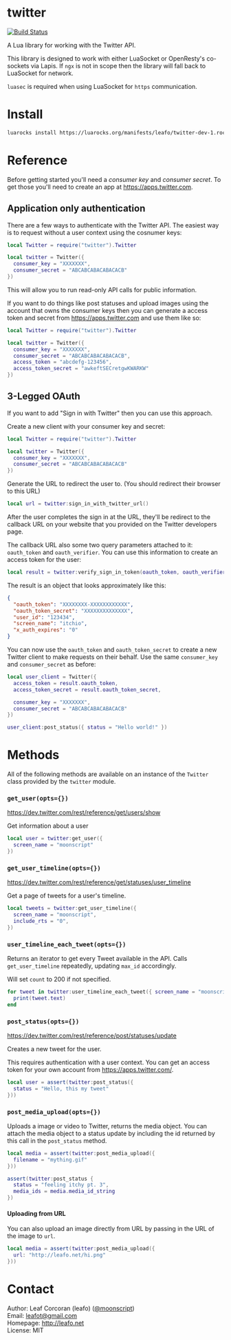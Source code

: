 # twitter

[![Build Status](https://travis-ci.org/leafo/lua-twitter.svg?branch=master)](https://travis-ci.org/leafo/lua-twitter)

A Lua library for working with the Twitter API.

This library is designed to work with either LuaSocket or OpenResty's
co-sockets via Lapis. If `ngx` is not in scope then the library will fall back
to LuaSocket for network.

`luasec` is required when using LuaSocket for `https` communication.

# Install

```bash
luarocks install https://luarocks.org/manifests/leafo/twitter-dev-1.rockspec
```

# Reference

Before getting started you'll need a *consumer key* and *consumer secret*. To
get those you'll need to create an app at <https://apps.twitter.com>.

## Application only authentication

There are a few ways to authenticate with the Twitter API. The easiest way is
to request without a user context using the cosnumer keys:

```lua
local Twitter = require("twitter").Twitter

local twitter = Twitter({
  consumer_key = "XXXXXXX",
  consumer_secret = "ABCABCABACABACACB"
})
```

This will allow you to run read-only API calls for public information.

If you want to do things like post statuses and upload images using the account
that owns the consumer keys then you can generate a access token and secret
from <https://apps.twitter.com> and use them like so:

```lua
local Twitter = require("twitter").Twitter

local twitter = Twitter({
  consumer_key = "XXXXXXX",
  consumer_secret = "ABCABCABACABACACB",
  access_token = "abcdefg-123456",
  access_token_secret = "awkeftSECretgwKWARKW"
})
```

## 3-Legged OAuth

If you want to add "Sign in with Twitter" then you can use this approach.

Create a new client with your consumer key and secret:

```lua
local Twitter = require("twitter").Twitter

local twitter = Twitter({
  consumer_key = "XXXXXXX",
  consumer_secret = "ABCABCABACABACACB"
})
```

Generate the URL to redirect the user to. (You should redirect their browser to this URL)

```lua
local url = twitter:sign_in_with_twitter_url()
```

After the user completes the sign in at the URL, they'll be redirect to the
callback URL on your website that you provided on the Twitter developers page.

The callback URL also some two query parameters attached to it: `oauth_token`
and `oauth_verifier`. You can use this information to create an access token
for the user:

```lua
local result = twitter:verify_sign_in_token(oauth_token, oauth_verifier)
```

The result is an object that looks approximately like this:

```json
{
  "oauth_token": "XXXXXXXX-XXXXXXXXXXXX",
  "oauth_token_secret": "XXXXXXXXXXXXXX",
  "user_id": "123434",
  "screen_name": "itchio",
  "x_auth_expires": "0"
}
```

You can now use the `oauth_token` and `oauth_token_secret` to create a new
Twitter client to make requests on their behalf. Use the same `consumer_key`
and `consumer_secret` as before:


```lua
local user_client = Twitter({
  access_token = result.oauth_token,
  access_token_secret = result.oauth_token_secret,

  consumer_key = "XXXXXXX",
  consumer_secret = "ABCABCABACABACACB"
})

user_client:post_status({ status = "Hello world!" })
```

# Methods

All of the following methods are available on an instance of the `Twitter`
class provided by the `twitter` module.

### `get_user(opts={})`

https://dev.twitter.com/rest/reference/get/users/show

Get information about a user

```lua
local user = twitter:get_user({
  screen_name = "moonscript"
})
```

### `get_user_timeline(opts={})`

https://dev.twitter.com/rest/reference/get/statuses/user_timeline

Get a page of tweets for a user's timeline.

```lua
local tweets = twitter:get_user_timeline({
  screen_name = "moonscript",
  include_rts = "0",
})
```

### `user_timeline_each_tweet(opts={})`

Returns an iterator to get every Tweet available in the API. Calls
`get_user_timeline` repeatedly, updating `max_id` accordingly.

Will set `count` to 200 if not specified.

```lua
for tweet in twitter:user_timeline_each_tweet({ screen_name = "moonscript" }) do
  print(tweet.text)
end
```

### `post_status(opts={})`

https://dev.twitter.com/rest/reference/post/statuses/update

Creates a new tweet for the user.

This requires authentication with a user context. You can get an access token
for your own account from <https://apps.twitter.com/>.

```lua
local user = assert(twitter:post_status({
  status = "Hello, this my tweet"
}))
```
### `post_media_upload(opts={})`

Uploads a image or video to Twitter, returns the media object. You can attach
the media object to a status update by including the id returned by this call
in the `post_status` method.

```lua
local media = assert(twitter:post_media_upload({
  filename = "mything.gif"
}))

assert(twitter:post_status {
  status = "feeling itchy pt. 3",
  media_ids = media.media_id_string
})
```

#### Uploading from URL

You can also upload an image directly from URL by passing in the URL of the
image to `url`.

```lua
local media = assert(twitter:post_media_upload({
  url: "http://leafo.net/hi.png"
}))
```

# Contact

Author: Leaf Corcoran (leafo) ([@moonscript](http://twitter.com/moonscript))  
Email: leafot@gmail.com  
Homepage: <http://leafo.net>  
License: MIT  

